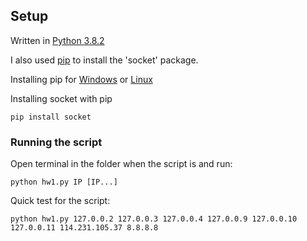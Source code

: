 ## Setup
Written in [Python 3.8.2](https://www.python.org/downloads/)

I also used [pip](https://pypi.org/project/pip/) to install the 'socket' package.

Installing pip for [Windows](https://www.liquidweb.com/kb/install-pip-windows) or [Linux](https://www.tecmint.com/install-pip-in-linux/)

Installing socket with pip
```
pip install socket
```
### Running the script
Open terminal in the folder when the script is and run:
```
python hw1.py IP [IP...]
```

Quick test for the script:
```
python hw1.py 127.0.0.2 127.0.0.3 127.0.0.4 127.0.0.9 127.0.0.10 127.0.0.11 114.231.105.37 8.8.8.8
```
